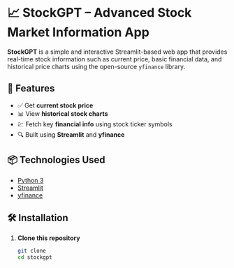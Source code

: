 # 📈 StockGPT – Advanced Stock Market Information App

**StockGPT** is a simple and interactive Streamlit-based web app that provides real-time stock information such as current price, basic financial data, and historical price charts using the open-source `yfinance` library.

## 🚀 Features

- ✅ Get **current stock price**
- 📊 View **historical stock charts**
- 💹 Fetch key **financial info** using stock ticker symbols
- 🔍 Built using **Streamlit** and **yfinance**

## 📦 Technologies Used

- [Python 3](https://www.python.org/)
- [Streamlit](https://streamlit.io/)
- [yfinance](https://github.com/ranaroussi/yfinance)



## 🛠️ Installation

1. **Clone this repository**  
   ```bash
   git clone
   cd stockgpt



